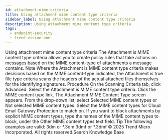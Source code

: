```yaml
---
id: attachment-mime-criteria
title: Using attachment mime content type criteria
sidebar_label: Using attachment mime content type criteria
description: Using attachment mime content type criteria
tags:
  - endpoint-security
  - trend-vision-one
---
```


 Using attachment mime content type criteria The Attachment is MIME content type criteria allows you to create policy rules that take actions on messages based on the MIME content-type of attachments a message contains. Note Where the Attachment is MIME content type criteria makes decisions based on the MIME content-type indicated, the Attachment is true file type criteria scans the headers of the actual attached files themselves for the identifying signatures. Procedure On the Scanning Criteria tab, click Advanced. Select the Attachment is MIME content type criteria. Click the MIME content type link. The Attachment MIME Content Type screen appears. From the drop-down list, select Selected MIME content types or Not selected MIME content types. Select the MIME content types for Cloud Email Gateway Protection to match on. If you want to block attachments by explicit MIME content types, type the names of the MIME content types to block, under the Other MIME content types text field. Tip The following examples are valid: 3dm or *.3dm 3dmf or *.3dmf © 2025 Trend Micro Incorporated. All rights reserved.Search Knowledge Base